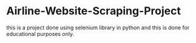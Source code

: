 # Airline-Website-Scraping-Project

this is a project done using selenium library in python and 
this is done for educational purposes only.
